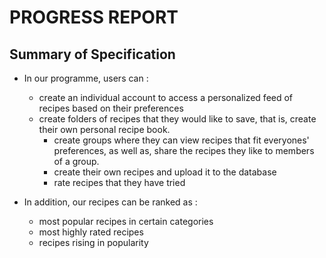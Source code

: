 # PROGRESS REPORT

## Summary of Specification
* In our programme, users can :
  * create an individual account to access a personalized feed of recipes based on their preferences
  * create folders of recipes that they would like to save, that is, create their own personal recipe book.
    * create groups where they can view recipes that fit everyones' preferences, as well as, share the recipes they like to members of a group.
    * create their own recipes and upload it to the database
    * rate recipes that they have tried 

* In addition, our recipes can be ranked as :
    * most popular recipes in certain categories
    * most highly rated recipes
    * recipes rising in popularity
